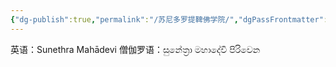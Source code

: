 ```yaml
---
{"dg-publish":true,"permalink":"/苏尼多罗提鞞佛学院/","dgPassFrontmatter":true}
---
```


英语：Sunethra Mahādevi
僧伽罗语：සුනේත්‍රා මහාදේවි පිරිවෙන